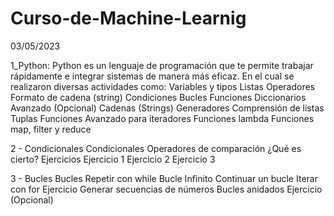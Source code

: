 # Curso-de-Machine-Learnig
03/05/2023

1_Python:
Python es un lenguaje de programación que te permite trabajar rápidamente e integrar sistemas de manera más eficaz.
En el cual se realizaron diversas actividades como:
Variables y tipos
Listas
Operadores
Formato de cadena (string)
Condiciones
Bucles
Funciones
Diccionarios
Avanzado (Opcional)
Cadenas (Strings)
Generadores
Comprensión de listas
Tuplas
Funciones
Avanzado para iteradores
Funciones lambda
Funciones map, filter y reduce

2 - Condicionales
Condicionales
Operadores de comparación
¿Qué es cierto?
Ejercicios
Ejercicio 1
Ejercicio 2
Ejercicio 3

3 - Bucles
Bucles
Repetir con while
Bucle Infinito
Continuar un bucle
Iterar con for
Ejercicio
Generar secuencias de números
Bucles anidados
Ejercicio (Opcional)
